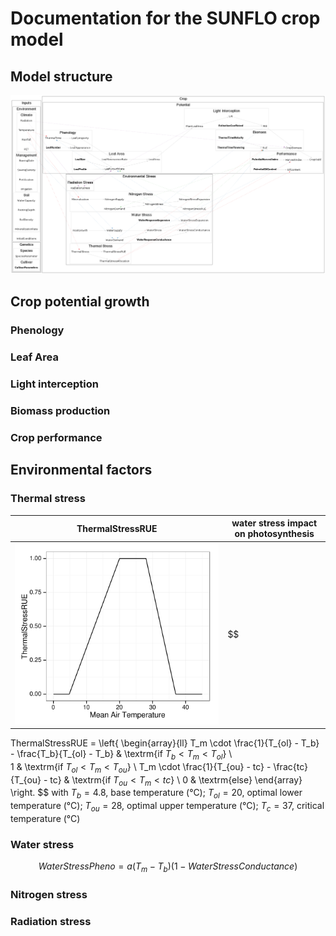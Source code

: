 


# Documentation for the SUNFLO crop model

## Model structure
![structure](./files/structure.png) 
## Crop potential growth
### Phenology
### Leaf Area
### Light interception
### Biomass production
### Crop performance

## Environmental factors
### Thermal stress



ThermalStressRUE | water stress impact on photosynthesis | 
-----|----------|
![ThermalStressRUE](figure/ThermalStressRUE.svg)| $$
ThermalStressRUE = \left\{ 
  \begin{array}{ll}
  T_m \cdot \frac{1}{T_{ol} - T_b} - \frac{T_b}{T_{ol} - T_b} & \textrm{if $T_b < T_m < T_{ol}$} \\  
  1 & \textrm{if $T_{ol} < T_m < T_{ou}$} \\
  T_m \cdot \frac{1}{T_{ou} - tc} - \frac{tc}{T_{ou} - tc} & \textrm{if $T_{ou} < T_m < tc$} \\
  0 & \textrm{else}
	\end{array} \right.
$$ with $T_b = 4.8$, base temperature (°C); $T_{ol} = 20$, optimal lower temperature (°C); $T_{ou} = 28$, optimal upper temperature (°C); $T_c = 37$, critical temperature (°C)




### Water stress
$$WaterStressPheno = a(T_m-T_b)(1-WaterStressConductance)$$

### Nitrogen stress

### Radiation stress
